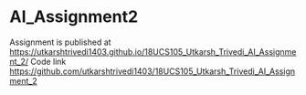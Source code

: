 # AI_Assignment2
Assignment is published at https://utkarshtrivedi1403.github.io/18UCS105_Utkarsh_Trivedi_AI_Assignment_2/
Code link  https://github.com/utkarshtrivedi1403/18UCS105_Utkarsh_Trivedi_AI_Assignment_2
